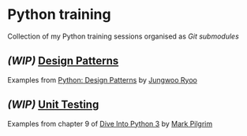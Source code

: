 # Python training

Collection of my Python training sessions organised as *Git submodules*

## *(WIP)* [Design Patterns]
Examples from [Python: Design Patterns] by [Jungwoo Ryoo]

[Design Patterns]: https://github.com/mrl5/python-design-patterns
[Python: Design Patterns]: https://www.linkedin.com/learning/python-design-patterns
[Jungwoo Ryoo]: https://www.linkedin.com/learning/instructors/jungwoo-ryoo

## *(WIP)* [Unit Testing]
Examples from chapter 9 of [Dive Into Python 3] by [Mark Pilgrim]

[Unit Testing]: https://github.com/mrl5/python-unit-testing
[Dive Into Python 3]: http://www.diveintopython3.net/
[Mark Pilgrim]: https://github.com/diveintomark


